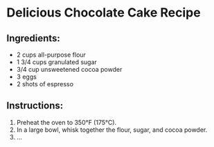 # Delicious Chocolate Cake Recipe

## Ingredients:
- 2 cups all-purpose flour
- 1 3/4 cups granulated sugar
- 3/4 cup unsweetened cocoa powder
- 3 eggs
- 2 shots of espresso

## Instructions:
1. Preheat the oven to 350°F (175°C).
2. In a large bowl, whisk together the flour, sugar, and cocoa powder.
3. ...